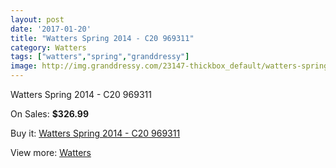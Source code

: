 ```yaml
---
layout: post
date: '2017-01-20'
title: "Watters Spring 2014 - C20 969311"
category: Watters
tags: ["watters","spring","granddressy"]
image: http://img.granddressy.com/23147-thickbox_default/watters-spring-2014-c20-969311.jpg
---
```

Watters Spring 2014 - C20 969311

On Sales: **$326.99**
<a href="https://www.granddressy.com/en/watters/22092-watters-spring-2014-c20-969311.html"><amp-img layout="responsive" width="600" height="600" src="//img.granddressy.com/23147-thickbox_default/watters-spring-2014-c20-969311.jpg" alt="Watters Spring 2014 - C20 969311 0" /></a>

Buy it: [Watters Spring 2014 - C20 969311](https://www.granddressy.com/en/watters/22092-watters-spring-2014-c20-969311.html "Watters Spring 2014 - C20 969311")

View more: [Watters](https://www.granddressy.com/en/33-watters "Watters")